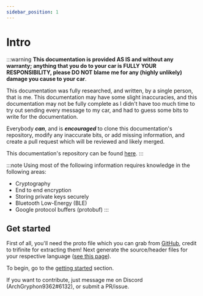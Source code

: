 ```yaml
---
sidebar_position: 1
---
```

# Intro
:::warning
**This documentation is provided AS IS and without any warranty; anything that you do to your car is FULLY YOUR RESPONSIBILITY, please DO NOT blame me for any (highly unlikely) damage you cause to your car**.

This documentation was fully researched, and written, by a single person, that is me. This documentation may have some slight inaccuracies, and this documentation may not be fully complete as I didn't have too much time to try out sending every message to my car, and had to guess some bits to write for the documentation.

Everybody ***can***, and is ***encouraged*** to clone this documentation's repository, modify any inaccurate bits, or add missing information, and create a pull request which will be reviewed and likely merged.

This documentation's repository can be found [here](https://github.com/ArchGryphon9362/teslabtapi).
:::

:::note
Using most of the following information requires knowledge in the following areas:
- Cryptography
- End to end encryption
- Storing private keys securely
- Bluetooth Low-Energy (BLE)
- Google protocol buffers (protobuf)
:::

## Get started

First of all, you'll need the proto file which you can grab from [GitHub](https://github.com/trifinite/vcsec-archive/tree/master/protos), credit to trifinite for extracting them!
Next generate the source/header files for your respective language ([see this page](https://developers.google.com/protocol-buffers/docs/overview#generating)).

To begin, go to the [getting started](start) section.

If you want to contribute, just message me on Discord (ArchGryphon9362#6132), or submit a PR/issue.
